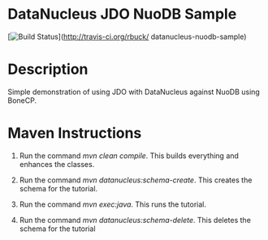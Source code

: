 DataNucleus JDO NuoDB Sample
========

[<img src="https://api.travis-ci.org/rbuck/datanucleus-nuodb-sample.png?branch=master" alt="Build Status" />](http://travis-ci.org/rbuck/ datanucleus-nuodb-sample)

# Description

Simple demonstration of using JDO with DataNucleus against NuoDB using BoneCP.

Maven Instructions
==================
1. Run the command *mvn clean compile*. This builds everything and enhances the
   classes.

2. Run the command *mvn datanucleus:schema-create*. This creates the schema for
   the tutorial.

3. Run the command *mvn exec:java*. This runs the tutorial.

4. Run the command *mvn datanucleus:schema-delete*. This deletes the schema for
   the tutorial
